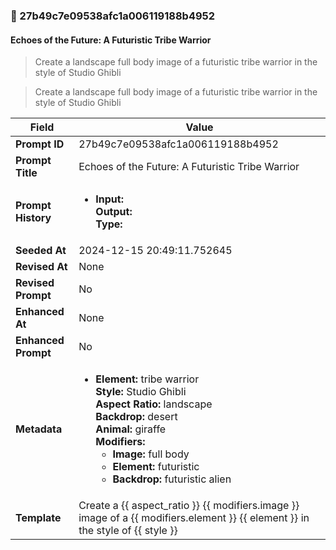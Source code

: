 

### 📜 27b49c7e09538afc1a006119188b4952

#### Echoes of the Future: A Futuristic Tribe Warrior

> Create a landscape full body image of a futuristic tribe warrior in the style of Studio Ghibli

> Create a landscape full body image of a futuristic tribe warrior in the style of Studio Ghibli

| Field          | Value                                                                                                                                                                      |
|----------------|----------------------------------------------------------------------------------------------------------------------------------------------------------------------------|
| **Prompt ID**  | 27b49c7e09538afc1a006119188b4952                                                                                                                                                            |
| **Prompt Title**  | Echoes of the Future: A Futuristic Tribe Warrior                                                                                                                                                            |
| **Prompt History** | <ul><li>**Input:**  <br> **Output:**  <br> **Type:** </li></ul> |
| **Seeded At** | 2024-12-15 20:49:11.752645                                                                                                                                                   |
| **Revised At** | None                                                                                                                                                   |
| **Revised Prompt** | No                                                                                                                                                                      |
| **Enhanced At** | None                                                                                                                                                  |
| **Enhanced Prompt** | No                                                                                                                                                                    |
| **Metadata**   | <ul><li>**Element:** tribe warrior <br> **Style:** Studio Ghibli <br> **Aspect Ratio:** landscape <br> **Backdrop:** desert <br> **Animal:** giraffe <br> **Modifiers:**<ul><li>**Image:** full body</li><li>**Element:** futuristic</li><li>**Backdrop:** futuristic alien</li></ul></li></ul> |
| **Template**   | Create a {{ aspect_ratio }} {{ modifiers.image }} image of a {{ modifiers.element }} {{ element }} in the style of {{ style }}                                                                                                                                           |


